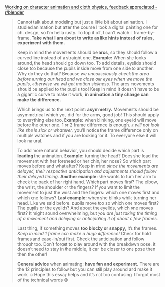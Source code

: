 [Working on character animation and cloth physics, feedback appreciated - r/blender](https://r.nf/r/blender/comments/14dy68p/working_on_character_animation_and_cloth_physics/)

> Cannot talk about modeling but just a little bit about animation. I studied animation but after the course I took a digital painting one for ch. design, so I’m hella rusty. To top it off, I can’t watch it frame-by-frame. **Take what I am about to write as like hints instead of rules, experiment with them.**
>
> Keep in mind the movements should be **arcs**, so they should follow a curved line instead of a straight one. **Example:** When she looks around, the head should go down too. To add details, eyelids should close too because the pupils inside move from one side to another. Why do they do that? Because _we unconsciously check the area before turning our head and we close our eyes when we move the pupils, otherwise we will get motion sickness._ The arcs movements should be applied to the pupils too! Keep in mind it doesn’t have to be a gigantic curve to make it work, **in animation a tiny change can make the difference.**
>
> Which brings us to the next point: **asymmetry.** Movements should be asymmetrical which you did for the arms, good job! This should apply to everything else too. **Example:** when blinking, one eyelid will move before the other one. 1 or 2 frame difference is enough. _It will not look like she is sick or whatever,_ you’ll notice the frame difference only on multiple watches and if you are looking for it. To everyone else it will look natural.
>
> To add more natural behavior, you should decide which part is **leading** the animation. **Example:** turning the head? Does she lead the movement with her forehead or her chin, her nose? So which part moves before and what after? Keep in mind _since the movements are delayed, their respective anticipation and adjustments should follow their delayed timing._ **Another example:** she wants to turn her arm to check the back of her right hand. Which part moves first? The elbow, the wrist, the shoulder or the fingers? If you want to limit the movement to just the wrist and the fingers: which one moves first and which one follows? **Last example:** when she blinks while turning her head. Like we said before, pupils move too so which one moves first? The pupils or the eyelids? And about the eyelids, which one moves first? It might sound overwhelming, but _you are just taking the timing of a movement and delaying or anticipating it of about a few frames._
>
> Last thing, if something moves **too blocky or snappy,** it’s the frames. _Keep in mind 1 frame can make a huge difference!_ Check for hold frames and ease-in/out first. Check the anticipation and follow through too. Don’t forget to play around with the breakdown pose, it doesn’t need to stay in the middle, it can be closer to one pose then then the other!
>
> **General advice** when animating: **have fun and experiment.** There are the 12 principles to follow but you can still play around and make it work ☺️ Hope this essay helps and it’s not too confusing, I forgot most of the technical words 😩

